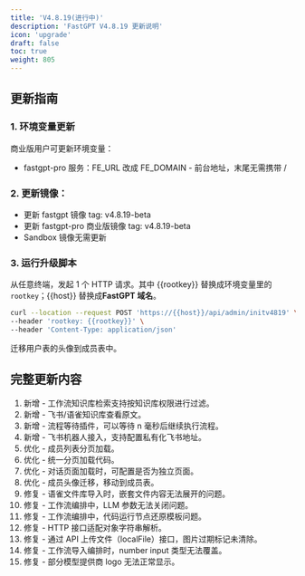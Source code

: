 ```yaml
---
title: 'V4.8.19(进行中)'
description: 'FastGPT V4.8.19 更新说明'
icon: 'upgrade'
draft: false
toc: true
weight: 805
---
```


## 更新指南

### 1. 环境变量更新

商业版用户可更新环境变量：

- fastgpt-pro 服务：FE_URL 改成 FE_DOMAIN - 前台地址，末尾无需携带 / 

### 2. 更新镜像：

- 更新 fastgpt 镜像 tag: v4.8.19-beta
- 更新 fastgpt-pro 商业版镜像 tag: v4.8.19-beta
- Sandbox 镜像无需更新

### 3. 运行升级脚本

从任意终端，发起 1 个 HTTP 请求。其中 {{rootkey}} 替换成环境变量里的 `rootkey`；{{host}} 替换成**FastGPT 域名**。

```bash
curl --location --request POST 'https://{{host}}/api/admin/initv4819' \
--header 'rootkey: {{rootkey}}' \
--header 'Content-Type: application/json'
```

迁移用户表的头像到成员表中。

## 完整更新内容

1. 新增 - 工作流知识库检索支持按知识库权限进行过滤。
2. 新增 - 飞书/语雀知识库查看原文。
3. 新增 - 流程等待插件，可以等待 n 毫秒后继续执行流程。
4. 新增 - 飞书机器人接入，支持配置私有化飞书地址。
5. 优化 - 成员列表分页加载。
6. 优化 - 统一分页加载代码。
7. 优化 - 对话页面加载时，可配置是否为独立页面。
8. 优化 - 成员头像迁移，移动到成员表。
9. 修复 - 语雀文件库导入时，嵌套文件内容无法展开的问题。
10. 修复 - 工作流编排中，LLM 参数无法关闭问题。
11. 修复 - 工作流编排中，代码运行节点还原模板问题。
12. 修复 - HTTP 接口适配对象字符串解析。
13. 修复 - 通过 API 上传文件（localFile）接口，图片过期标记未清除。
14. 修复 - 工作流导入编排时，number input 类型无法覆盖。
15. 修复 - 部分模型提供商 logo 无法正常显示。